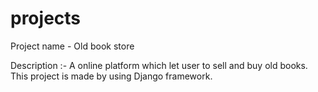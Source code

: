 # projects

Project name - Old book store


Description :- A online platform which let user to sell and buy old books.
                This project is made by using Django framework.

